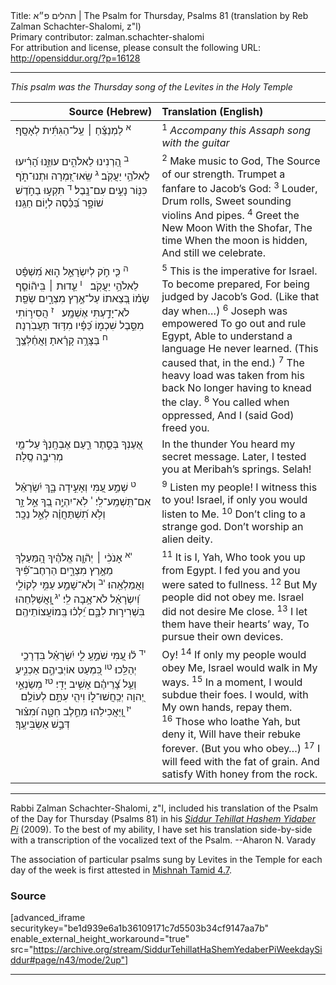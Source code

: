 <html>
<head></head>
<body>
Title: תהלים פ״א | The Psalm for Thursday, Psalms 81 (translation by Reb Zalman Schachter-Shalomi, z"l)<br />
Primary contributor: zalman.schachter-shalomi<br />
For attribution and license, please consult the following URL: <a href="http://opensiddur.org/?p=16128">http://opensiddur.org/?p=16128</a>
<p />
<hr />

<div class="english">
<em>This psalm was the Thursday song of the Levites in the Holy Temple</em>
</div>

<table style="margin-left: auto;margin-right: auto;" class="draggable">
<thead><tr><th id="x" style="text-align: right;">Source (Hebrew)</th><th style="text-align: left;">Translation (English)</th></tr></thead>
<tbody>
<tr>
<td style="vertical-align:top;" width="46%">
<div class="liturgy"><span lang="he">
<sup>א</sup>&nbsp;<span class="instruction">לַמְנַצֵּ֬חַ ׀ עַֽל־הַגִּתִּ֬ית לְאָסָֽף׃</span>
</span></div>
</td>
 
<td style="vertical-align:top;" width="53%">
<div class="english">
<sup>1</sup>&nbsp;<em>Accompany this Assaph song with the guitar</em>
</div></td>
</tr>


<tr>
<td style="vertical-align:top;" width="46%">
<div class="liturgy"><span lang="he">
<sup>ב</sup>&nbsp;הַ֭רְנִינוּ לֵאלֹהִ֣ים 
עוּזֵּ֑נוּ 
הָ֝רִ֗יעוּ לֵאלֹהֵ֥י יַעֲקֹֽב׃ 
<sup>ג</sup>&nbsp;שְֽׂאוּ־זִ֭מְרָה 
וּתְנוּ־תֹ֑ף 
כִּנּ֖וֹר נָעִ֣ים עִם־נָֽבֶל׃ 
<sup>ד</sup>&nbsp;תִּקְע֣וּ בַחֹ֣דֶשׁ 
שׁוֹפָ֑ר 
בַּ֝כֵּ֗סֶה 
לְי֣וֹם 
חַגֵּֽנוּ׃ 
</span></div>
</td>
 
<td style="vertical-align:top;" width="53%">
<div class="english">
<sup>2</sup>&nbsp;Make music to God,
The Source of our strength.
Trumpet a fanfare to Jacob’s God:
<sup>3</sup>&nbsp;Louder, Drum rolls,
Sweet sounding violins 
And pipes.
<sup>4</sup>&nbsp;Greet the New Moon 
With the Shofar,
The time
When the moon is hidden,
And still we celebrate.
</div></td>
</tr>


<tr>
<td style="vertical-align:top;" width="46%">
<div class="liturgy"><span lang="he">
<sup>ה</sup>&nbsp;כִּ֤י חֹ֣ק לְיִשְׂרָאֵ֣ל 
ה֑וּא מִ֝שְׁפָּ֗ט 
לֵאלֹהֵ֥י יַעֲקֹֽב׃ 
&nbsp;
<sup>ו</sup>&nbsp;עֵ֤דוּת ׀ בִּֽיה֘וֹסֵ֤ף שָׂמ֗וֹ 
בְּ֭צֵאתוֹ עַל־אֶ֣רֶץ מִצְרָ֑יִם 
שְׂפַ֖ת 
לֹא־יָדַ֣עְתִּי אֶשְׁמָֽע׃ 
&nbsp;
<sup>ז</sup>&nbsp;הֲסִיר֣וֹתִי 
מִסֵּ֣בֶל שִׁכְמ֑וֹ 
כַּ֝פָּ֗יו מִדּ֥וּד 
תַּעֲבֹֽרְנָה׃ 
<sup>ח</sup>&nbsp;בַּצָּרָ֥ה קָרָ֗אתָ 
וָאֲחַ֫לְּצֶ֥ךָּ 
</span></div>
</td>
 
<td style="vertical-align:top;" width="53%">
<div class="english">
<sup>5</sup>&nbsp;This is the imperative for Israel.
To become prepared,
For being judged by Jacob’s God.
(Like that day when…) 
<sup>6</sup>&nbsp;Joseph was empowered
To go out and rule Egypt, 
Able to understand a language 
He never learned.
(This caused that, in the end.)
<sup>7</sup>&nbsp;The heavy load 
was taken from his back
No longer 
having to knead the clay.
<sup>8</sup>&nbsp;You called when oppressed,
And I (said God) freed you.
</div></td>
</tr>


<tr>
<td style="vertical-align:top;" width="46%">
<div class="liturgy"><span lang="he">
אֶ֭עֶנְךָ 
בְּסֵ֣תֶר רַ֑עַם 
אֶבְחָֽנְךָ֨ 
עַל־מֵ֖י מְרִיבָ֣ה 
סֶֽלָה׃ 
</span></div>
</td>
 
<td style="vertical-align:top;" width="53%">
<div class="english">
In the thunder 
You heard my secret message.
Later, I tested you 
at Meribah’s springs. 
Selah!
</div></td>
</tr>


<tr>
<td style="vertical-align:top;" width="46%">
<div class="liturgy"><span lang="he">
<sup>ט</sup>&nbsp;שְׁמַ֣ע עַ֭מִּי 
וְאָעִ֣ידָה בָּ֑ךְ 
יִ֝שְׂרָאֵ֗ל 
אִם־תִּֽשְׁמַֽע־לִֽי׃ 
<sup>י</sup>&nbsp;לֹֽא־יִהְיֶ֣ה בְ֭ךָ אֵ֣ל זָ֑ר 
וְלֹ֥א תִ֝שְׁתַּחֲוֶ֗ה לְאֵ֣ל נֵכָֽר׃ 
</span></div>
</td>
 
<td style="vertical-align:top;" width="53%">
<div class="english">
<sup>9</sup>&nbsp;Listen my people!
I witness this to you!
Israel, if only 
you would listen to Me.
<sup>10</sup>&nbsp;Don’t  cling to a strange god.
Don’t worship an alien deity.
</div></td>
</tr>


<tr>
<td style="vertical-align:top;" width="46%">
<div class="liturgy"><span lang="he">
<sup>יא</sup>&nbsp;אָנֹכִ֨י ׀ יְה֘וָ֤ה אֱלֹהֶ֗יךָ 
הַֽ֭מַּעַלְךָ מֵאֶ֣רֶץ מִצְרָ֑יִם 
הַרְחֶב־פִּ֝֗יךָ 
וַאֲמַלְאֵֽהוּ׃ 
<sup>יב</sup>&nbsp;וְלֹא־שָׁמַ֣ע עַמִּ֣י לְקוֹלִ֑י 
וְ֝יִשְׂרָאֵ֗ל לֹא־אָ֥בָה לִֽי׃ 
<sup>יג</sup>&nbsp;וָֽ֭אֲשַׁלְּחֵהוּ בִּשְׁרִיר֣וּת לִבָּ֑ם 
יֵ֝לְכ֗וּ בְּֽמוֹעֲצוֹתֵיהֶֽם׃ 
</span></div>
</td>
 
<td style="vertical-align:top;" width="53%">
<div class="english">
<sup>11</sup>&nbsp;It is I,  Yah, 
Who took you up from Egypt.
I fed you 
and you were sated to fullness.
<sup>12</sup>&nbsp;But My people did not obey me.
Israel did not desire Me close.
<sup>13</sup>&nbsp;I let them have their hearts’ way,
To pursue their own devices.
</div></td>
</tr>


<tr>
<td style="vertical-align:top;" width="46%">
<div class="liturgy"><span lang="he">
&nbsp;
<sup>יד</sup>&nbsp;ל֗וּ עַ֭מִּי שֹׁמֵ֣עַֽ לִ֑י 
יִ֝שְׂרָאֵ֗ל בִּדְרָכַ֥י יְהַלֵּֽכוּ׃ 
<sup>טו</sup>&nbsp;כִּ֭מְעַט 
אוֹיְבֵיהֶ֣ם אַכְנִ֑יעַ 
וְעַ֥ל צָ֝רֵיהֶ֗ם 
אָשִׁ֥יב יָדִֽי׃ 
<sup>טז</sup>&nbsp;מְשַׂנְאֵ֣י יְ֭הוָה יְכַֽחֲשׁוּ־ל֑וֹ 
וִיהִ֖י עִתָּ֣ם לְעוֹלָֽם׃ 
&nbsp;
<sup>יז</sup>&nbsp;וַֽ֭יַּאֲכִילֵהוּ מֵחֵ֣לֶב חִטָּ֑ה 
וּ֝מִצּ֗וּר 
דְּבַ֣שׁ אַשְׂבִּיעֶֽךָ׃
</span></div>
</td>
 
<td style="vertical-align:top;" width="53%">
<div class="english">
Oy!
<sup>14</sup>&nbsp;If only my people would obey Me,
Israel would walk in My ways.
<sup>15</sup>&nbsp;In a moment,
I would subdue their foes.
I would, with My own hands,
repay them.
<sup>16</sup>&nbsp;Those who loathe Yah, but deny it,
Will have their rebuke forever.
(But you who obey…)
<sup>17</sup>&nbsp;I will feed with the fat of grain.
And satisfy
With honey from the rock.
</div></td>
 </tr>
</tbody></table>

<hr />

Rabbi Zalman Schachter-Shalomi, z"l, included his translation of the Psalm of the Day for Thursday (Psalms 81) in his <em><a href="https://opensiddur.org/siddurim/ha-ari/neo-hasidut/reb-zalmans-open-siddur-tehillat-hashem/">Siddur Tehillat Hashem Yidaber Pi</a></em> (2009). To the best of my ability, I have set his translation side-by-side with a transcription of the vocalized text of the Psalm. --Aharon N. Varady

The association of particular psalms sung by Levites in the Temple for each day of the week is first attested in <a href="https://www.sefaria.org/Mishnah_Tamid.7.4?lang=bi">Mishnah Tamid 4.7</a>.

<h3>Source</h3>

[advanced_iframe securitykey="be1d939e6a1b36109171c7d5503b34cf9147aa7b" enable_external_height_workaround="true" src="https://archive.org/stream/SiddurTehillatHaShemYedaberPiWeekdaySiddur#page/n43/mode/2up"]

<hr />

&nbsp;
</body>
</html>